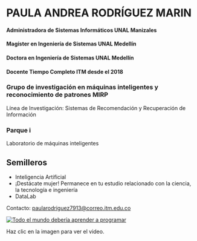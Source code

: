 # PAULA ANDREA RODRÍGUEZ MARIN

#### Administradora de Sistemas Informáticos UNAL Manizales
#### Magíster en Ingeniería de Sistemas UNAL Medellín 
#### Doctora en Ingeniería de Sistemas UNAL Medellín 

#### Docente Tiempo Completo ITM desde el 2018

### Grupo de investigación en máquinas inteligentes y reconocimiento de patrones MIRP
Línea de Investigación: Sistemas de Recomendación y Recuperación de Información

### Parque i
Laboratorio de máquinas inteligentes

## Semilleros
- Inteligencia Artificial
- ¡Destácate mujer! Permanece en tu estudio relacionado con la ciencia, la tecnología e ingeniería
- DataLab

Contacto: paularodriguez7913@correo.itm.edu.co


[![Todo el mundo debería aprender a programar](https://img.youtube.com/vi/sDk1pTDPROI/maxresdefault.jpg)](https://www.youtube.com/watch?v=sDk1pTDPROI)

Haz clic en la imagen para ver el video.
